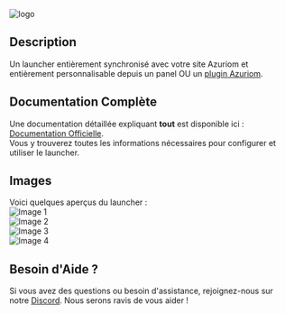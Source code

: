 
![logo](https://centralcorp.github.io/minecraft_title.png)
## Description
Un launcher entièrement synchronisé avec votre site Azuriom et entièrement personnalisable depuis un panel OU un [plugin Azuriom](https://market.azuriom.com/resources/163).

## Documentation Complète
Une documentation détaillée expliquant **tout** est disponible ici : [Documentation Officielle](https://centralcorp.github.io).  
Vous y trouverez toutes les informations nécessaires pour configurer et utiliser le launcher.

## Images  
Voici quelques aperçus du launcher :  
![Image 1](https://centralcorp.github.io/image.png)  
![Image 2](https://centralcorp.github.io/image2.png)  
![Image 3](https://centralcorp.github.io/image3.png)  
![Image 4](https://centralcorp.github.io/image4.png)  



## Besoin d'Aide ?
Si vous avez des questions ou besoin d'assistance, rejoignez-nous sur notre [Discord](https://discord.gg/VCmNXHvf77). Nous serons ravis de vous aider !
